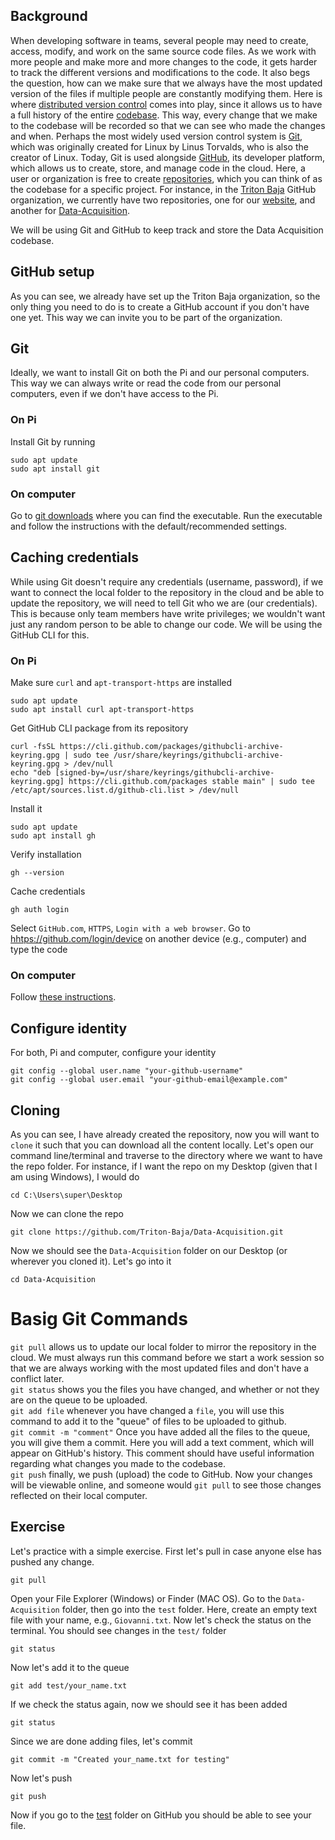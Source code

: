 ## Background
When developing software in teams, several people may need to create, access, modify, and work on the same source code files. As we work with more people and make more and more changes to the code, 
it gets harder to track the different versions and modifications to the code. It also begs the question, how can we make sure that we always have the most updated version of the files 
if multiple people are constantly modifying them. Here is where [distributed version control](https://en.wikipedia.org/wiki/Distributed_version_control) comes into play, since it allows us to have a full history of the entire [codebase](https://en.wikipedia.org/wiki/Codebase). This way, every change that we make to the codebase will be recorded so that we can see who made the changes and when.
Perhaps the most widely used version control system is [Git](https://en.wikipedia.org/wiki/Git), which was originally created for Linux by Linus Torvalds, who is also the creator of Linux.
Today, Git is used alongside [GitHub](https://en.wikipedia.org/wiki/GitHub), its developer platform, which allows us to create, store, and manage code in the cloud. Here, a user or organization is free to create [repositories](https://docs.github.com/en/repositories/creating-and-managing-repositories/about-repositories), 
which you can think of as the codebase for a specific project. For instance, in the [Triton Baja](https://github.com/Triton-Baja) GitHub organization, we currently have two repositories, one for our [website](https://github.com/Triton-Baja/triton-baja-website),
and another for [Data-Acquisition](https://github.com/Triton-Baja/Data-Acquisition).

We will be using Git and GitHub to keep track and store the Data Acquisition codebase.

## GitHub setup
As you can see, we already have set up the Triton Baja organization, so the only thing you need to do is to create a GitHub account if you don't have one yet. This way we can invite you to be part of the organization.

## Git
Ideally, we want to install Git on both the Pi and our personal computers. This way we can always write or read the code from our personal computers, even if we don't have access to the Pi.

### On Pi
Install Git by running
```
sudo apt update
sudo apt install git
```

### On computer
Go to [git downloads](https://git-scm.com/downloads) where you can find the executable. Run the executable and follow the instructions with the default/recommended settings.

## Caching credentials
While using Git doesn't require any credentials (username, password), if we want to connect the local folder to the repository in the cloud and be able to update the repository, we will need to tell Git who we are (our credentials). This is because only team members have write privileges; we wouldn't want just any random person to be able to change our code. We will be using the GitHub CLI for this.

### On Pi
Make sure `curl` and `apt-transport-https` are installed
```
sudo apt update
sudo apt install curl apt-transport-https
```

Get GitHub CLI package from its repository
```
curl -fsSL https://cli.github.com/packages/githubcli-archive-keyring.gpg | sudo tee /usr/share/keyrings/githubcli-archive-keyring.gpg > /dev/null
echo "deb [signed-by=/usr/share/keyrings/githubcli-archive-keyring.gpg] https://cli.github.com/packages stable main" | sudo tee /etc/apt/sources.list.d/github-cli.list > /dev/null
```

Install it
```
sudo apt update
sudo apt install gh
```

Verify installation
```
gh --version
```

Cache credentials
```
gh auth login
```

Select `GitHub.com`, `HTTPS`, `Login with a web browser`. Go to [hhtps://github.com/login/device](hhtps://github.com/login/device) on another device (e.g., computer) and type the code

### On computer
Follow [these instructions](https://docs.github.com/en/get-started/getting-started-with-git/caching-your-github-credentials-in-git#github-cli).

## Configure identity
For both, Pi and computer, configure your identity
```
git config --global user.name "your-github-username"
git config --global user.email "your-github-email@example.com"

```

## Cloning
As you can see, I have already created the repository, now you will want to `clone` it such that you can download all the content locally. Let's open our command line/terminal and traverse to the directory where we want to have the repo folder. For instance, if I want the repo on my Desktop (given that I am using Windows), I would do

```
cd C:\Users\super\Desktop
```

Now we can clone the repo
```
git clone https://github.com/Triton-Baja/Data-Acquisition.git
```

Now we should see the `Data-Acquisition` folder on our Desktop (or wherever you cloned it). Let's go into it
```
cd Data-Acquisition
```

# Basig Git Commands
`git pull` allows us to update our local folder to mirror the repository in the cloud. We must always run this command before we start a work session so that we are always working with the most updated files and don't have a conflict later.<br>
`git status` shows you the files you have changed, and whether or not they are on the queue to be uploaded.<br>
`git add file` whenever you have changed a `file`, you will use this command to add it to the "queue" of files to be uploaded to github.<br>
`git commit -m "comment"` Once you have added all the files to the queue, you will give them a commit. Here you will add a text comment, which will appear on GitHub's history. This comment should have useful information regarding what changes you made to the codebase.<br>
`git push` finally, we push (upload) the code to GitHub. Now your changes will be viewable online, and someone would `git pull` to see those changes reflected on their local computer.

## Exercise
Let's practice with a simple exercise. First let's pull in case anyone else has pushed any change.
```
git pull
```

Open your File Explorer (Windows) or Finder (MAC OS). Go to the `Data-Acquisition` folder, then go into the `test` folder. Here, create an empty text file with your name, e.g., `Giovanni.txt`. Now let's check the status on the terminal. You should see changes in the `test/` folder
```
git status
```

Now let's add it to the queue
```
git add test/your_name.txt
```

If we check the status again, now we should see it has been added
```
git status
```

Since we are done adding files, let's commit
```
git commit -m "Created your_name.txt for testing"
```

Now let's push
```
git push
```

Now if you go to the [test](https://github.com/Triton-Baja/Data-Acquisition/tree/main/test) folder on GitHub you should be able to see your file.
